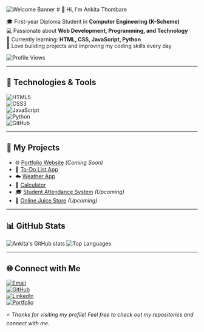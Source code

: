 <!-- Banner Image -->
![Welcome Banner](https://github.com/ankitathombare99-byte/ankitathombare99-byte/blob/main/banner.png)                    # 👋 Hi, I'm Ankita Thombare  

🎓 First-year Diploma Student in **Computer Engineering (K-Scheme)**  
💻 Passionate about **Web Development, Programming, and Technology**  
🌱 Currently learning: **HTML, CSS, JavaScript, Python**  
🚀 Love building projects and improving my coding skills every day  

![Profile Views](https://komarev.com/ghpvc/?username=ankitathombare99-byte&color=blue)  

---

## 🔧 Technologies & Tools  
![HTML5](https://img.shields.io/badge/-HTML5-E34F26?logo=html5&logoColor=fff)  
![CSS3](https://img.shields.io/badge/-CSS3-1572B6?logo=css3&logoColor=fff)  
![JavaScript](https://img.shields.io/badge/-JavaScript-F7DF1E?logo=javascript&logoColor=000)  
![Python](https://img.shields.io/badge/-Python-3776AB?logo=python&logoColor=fff)  
![GitHub](https://img.shields.io/badge/-GitHub-181717?logo=github&logoColor=fff)  

---

## 📂 My Projects  
- 🌐 [Portfolio Website](#) *(Coming Soon)*  
- 📝 [To-Do List App](#)  
- ☁️ [Weather App](#)  
- 🔢 [Calculator](#)  
- 🎓 [Student Attendance System](#) *(Upcoming)*  
- 🥤 [Online Juice Store](#) *(Upcoming)*  

---

## 📊 GitHub Stats  
![Ankita's GitHub stats](https://github-readme-stats.vercel.app/api?username=ankitathombare99-byte&show_icons=true&theme=radical)
![Top Languages](https://github-readme-stats.vercel.app/api/top-langs/?username=ankitathombare99-byte&layout=compact&theme=radical)  

---

## 🌐 Connect with Me  

[![Email](https://img.shields.io/badge/Email-D14836?style=for-the-badge&logo=gmail&logoColor=white)](mailto:ankitathombare99@gmail.com)  
[![GitHub](https://img.shields.io/badge/GitHub-181717?style=for-the-badge&logo=github&logoColor=white)](https://github.com/ankitathombare99-byte)  
[![LinkedIn](https://img.shields.io/badge/LinkedIn-0A66C2?style=for-the-badge&logo=linkedin&logoColor=white)](https://linkedin.com/in/your-link)  
[![Portfolio](https://img.shields.io/badge/Portfolio-000000?style=for-the-badge&logo=About.me&logoColor=white)](#)  

⭐ *Thanks for visiting my profile! Feel free to check out my repositories and connect with me.*

